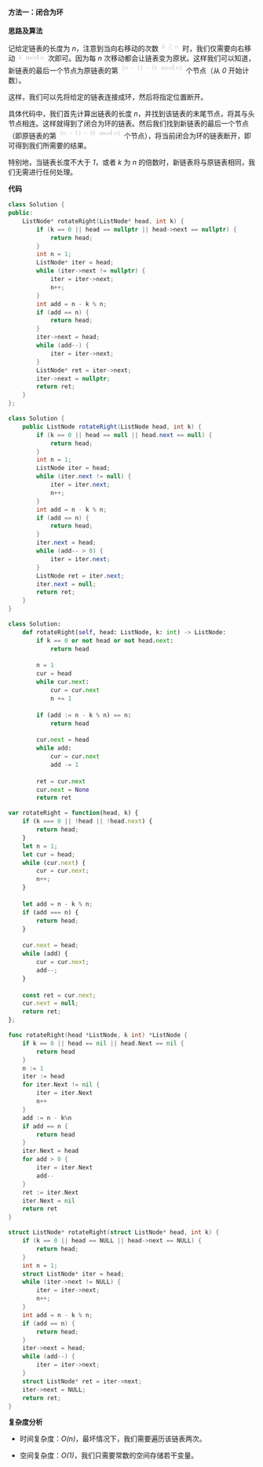 #### 方法一：闭合为环

**思路及算法**

记给定链表的长度为 *n*，注意到当向右移动的次数 ![k\geqn ](./p__k_geq_n_.png)  时，我们仅需要向右移动 ![k\bmodn ](./p__k_bmod_n_.png)  次即可。因为每 *n* 次移动都会让链表变为原状。这样我们可以知道，新链表的最后一个节点为原链表的第 ![(n-1)-(k\bmodn) ](./p___n_-_1__-__k_bmod_n__.png)  个节点（从 *0* 开始计数）。

这样，我们可以先将给定的链表连接成环，然后将指定位置断开。

具体代码中，我们首先计算出链表的长度 *n*，并找到该链表的末尾节点，将其与头节点相连。这样就得到了闭合为环的链表。然后我们找到新链表的最后一个节点（即原链表的第 ![(n-1)-(k\bmodn) ](./p___n_-_1__-__k_bmod_n__.png)  个节点），将当前闭合为环的链表断开，即可得到我们所需要的结果。

特别地，当链表长度不大于 *1*，或者 *k* 为 *n* 的倍数时，新链表将与原链表相同，我们无需进行任何处理。

**代码**

```C++ [sol1-C++]
class Solution {
public:
    ListNode* rotateRight(ListNode* head, int k) {
        if (k == 0 || head == nullptr || head->next == nullptr) {
            return head;
        }
        int n = 1;
        ListNode* iter = head;
        while (iter->next != nullptr) {
            iter = iter->next;
            n++;
        }
        int add = n - k % n;
        if (add == n) {
            return head;
        }
        iter->next = head;
        while (add--) {
            iter = iter->next;
        }
        ListNode* ret = iter->next;
        iter->next = nullptr;
        return ret;
    }
};
```

```Java [sol1-Java]
class Solution {
    public ListNode rotateRight(ListNode head, int k) {
        if (k == 0 || head == null || head.next == null) {
            return head;
        }
        int n = 1;
        ListNode iter = head;
        while (iter.next != null) {
            iter = iter.next;
            n++;
        }
        int add = n - k % n;
        if (add == n) {
            return head;
        }
        iter.next = head;
        while (add-- > 0) {
            iter = iter.next;
        }
        ListNode ret = iter.next;
        iter.next = null;
        return ret;
    }
}
```

```Python [sol1-Python3]
class Solution:
    def rotateRight(self, head: ListNode, k: int) -> ListNode:
        if k == 0 or not head or not head.next:
            return head
        
        n = 1
        cur = head
        while cur.next:
            cur = cur.next
            n += 1
        
        if (add := n - k % n) == n:
            return head
        
        cur.next = head
        while add:
            cur = cur.next
            add -= 1
        
        ret = cur.next
        cur.next = None
        return ret
```

```JavaScript [sol1-JavaScript]
var rotateRight = function(head, k) {
    if (k === 0 || !head || !head.next) {
        return head;
    }
    let n = 1;
    let cur = head;
    while (cur.next) {
        cur = cur.next;
        n++;
    }

    let add = n - k % n;
    if (add === n) {
        return head;
    }

    cur.next = head;
    while (add) {
        cur = cur.next;
        add--;
    }

    const ret = cur.next;
    cur.next = null;
    return ret;
};
```

```go [sol1-Golang]
func rotateRight(head *ListNode, k int) *ListNode {
    if k == 0 || head == nil || head.Next == nil {
        return head
    }
    n := 1
    iter := head
    for iter.Next != nil {
        iter = iter.Next
        n++
    }
    add := n - k%n
    if add == n {
        return head
    }
    iter.Next = head
    for add > 0 {
        iter = iter.Next
        add--
    }
    ret := iter.Next
    iter.Next = nil
    return ret
}
```

```C [sol1-C]
struct ListNode* rotateRight(struct ListNode* head, int k) {
    if (k == 0 || head == NULL || head->next == NULL) {
        return head;
    }
    int n = 1;
    struct ListNode* iter = head;
    while (iter->next != NULL) {
        iter = iter->next;
        n++;
    }
    int add = n - k % n;
    if (add == n) {
        return head;
    }
    iter->next = head;
    while (add--) {
        iter = iter->next;
    }
    struct ListNode* ret = iter->next;
    iter->next = NULL;
    return ret;
}
```

**复杂度分析**

- 时间复杂度：*O(n)*，最坏情况下，我们需要遍历该链表两次。

- 空间复杂度：*O(1)*，我们只需要常数的空间存储若干变量。